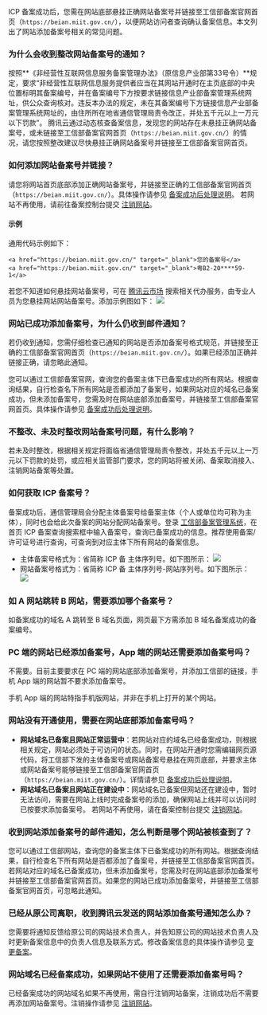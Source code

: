 ICP 备案成功后，您需在网站底部悬挂正确网站备案号并链接至工信部备案官网首页（`https://beian.miit.gov.cn/`），以便网站访问者查询确认备案信息。本文列出了网站添加备案号相关的常见问题。


### 为什么会收到整改网站备案号的通知？
按照**《非经营性互联网信息服务备案管理办法》（原信息产业部第33号令）**规定，要求“非经营性互联网信息服务提供者应当在其网站开通时在主页底部的中央位置标明其备案编号，并在备案编号下方按要求链接信息产业部备案管理系统网址，供公众查询核对。违反本办法的规定，未在其备案编号下方链接信息产业部备案管理系统网址的，由住所所在地省通信管理局责令改正，并处五千元以上一万元以下罚款”。
腾讯云通过动态核查备案信息，发现您的网站存在未悬挂正确网站备案号，或未链接至工信部备案官网首页（`https://beian.miit.gov.cn/`）的情况，请您按照整改建议尽快悬挂正确网站备案号并链接至工信部备案官网首页。


### 如何添加网站备案号并链接？
请您将网站首页底部添加正确网站备案号，并链接至正确的工信部备案官网首页（`https://beian.miit.gov.cn/`）。具体操作请参见 [备案成功后处理说明](https://cloud.tencent.com/document/product/243/61412)。
若网站不再使用，请前往备案控制台提交 [注销网站](https://cloud.tencent.com/document/product/243/37409)。

#### 示例
通用代码示例如下：
```
<a href="https://beian.miit.gov.cn/" target="_blank">您的备案号</a>
<a href="https://beian.miit.gov.cn/" target="_blank">粤B2-20****59-1</a>
```
若您不知道如何悬挂网站备案号，可在 [腾讯云市场](https://market.cloud.tencent.com/search/%E6%B7%BB%E5%8A%A0%E7%BD%91%E7%AB%99%E5%A4%87%E6%A1%88%E5%8F%B7) 搜索相关代办服务，由专业人员为您悬挂网站网站备案号。添加示例图如下：
![](https://qcloudimg.tencent-cloud.cn/raw/60792a18baae5a2e2315f9a98804c462.png)


### 网站已成功添加备案号，为什么仍收到邮件通知？
若仍收到通知，您需仔细检查已通知的网站是否添加备案号格式规范，并链接至正确的工信部备案官网首页（`https://beian.miit.gov.cn/`）。如果已经添加正确并链接正确，请忽略此通知。

您可以通过工信部备案官网，查询您的备案主体下已备案成功的所有网站。根据查询结果，自行检查名下所有网站是否都添加了备案号，如果网站对应的域名已备案成功，但未添加备案号，您需及时在网站底部添加备案号，并链接至工信部备案官网首页。具体操作请参见 [备案成功后处理说明](https://cloud.tencent.com/document/product/243/61412)。


### 不整改、未及时整改网站备案号问题，有什么影响？
若未及时整改，根据相关规定将面临省通信管理局责令整改，并处五千元以上一万元以下罚款的处罚，或应相关监管部门要求，您的网站将被关闭、备案取消接入、注销网站备案等处置。


### 如何获取 ICP 备案号？
备案成功后，通信管理局会分配主体备案号给备案主体（个人或单位均可称为主体），同时也会给此次备案的网站分配网站备案号。登录 [工信部备案管理系统](https://beian.miit.gov.cn/?spm=a2c4g.11186623.0.0.47bb3367VeAeRf)，在首页 ICP 备案查询搜索框中输入备案号，查询已备案成功的信息。推荐使用备案/许可证号进行查询，可查询到对应主体下所有网站的备案信息。
- 主体备案号格式为：省简称 ICP 备 主体序列号。如下图所示：
![](https://qcloudimg.tencent-cloud.cn/raw/070012a98ced6a6f67ddb8dbca44d281.png)
- 网站备案号格式为：省简称 ICP 备 主体序列号-网站序列号。如下图所示：
![](https://qcloudimg.tencent-cloud.cn/raw/5e3a714c9b1f1b75a94a1bd246c654b5.png)



### 如 A 网站跳转 B 网站，需要添加哪个备案号？
如备案成功的域名 A 跳转至 B 域名页面，网页最下方需添加 B 域名备案成功的备案编号。


### PC 端的网站已经添加备案号，App 端的网站还需要添加备案号吗？
不需要。目前主要要求在 PC 端的网站底部添加备案号，并添加工信部的链接，手机 App 端的网站暂不要求添加备案号。

<dx-alert infotype="explain" title="">
手机 App 端的网站特指手机版网站，并非在手机上打开的某个网站。
</dx-alert>


### 网站没有开通使用，需要在网站底部添加备案号吗？
- **网站域名已备案且网站正常运营中**：若网站对应的域名已经备案成功，则根据相关规定，网站必须处于可访问的状态。同时，在网站开通时您需编辑网页源代码，将工信部下发的主体备案号或网站备案号悬挂在网页底部，并要求主体或网站备案号能够链接至工信部备案官网首页（`https://beian.miit.gov.cn/`）。详情请参见 [备案成功后处理说明](https://cloud.tencent.com/document/product/243/61412)。
- **网站域名已备案且网站正在建设中**：网站域名已备案但网站还在建设中，暂时无法访问，需要在网站上线时完成备案号的添加，确保网站上线并可以访问时已按要求添加备案号。
若网站不再使用，请在备案控制台提交 [注销网站](https://cloud.tencent.com/document/product/243/37409)。


### 收到网站添加备案号的邮件通知，怎么判断是哪个网站被核查到了？
您可以通过工信部网站，查询您的备案主体下已备案成功的所有网站。根据查询结果，自行检查名下所有网站是否都添加了备案号，并链接至工信部备案官网首页。
若网站对应的域名已备案成功，但未添加备案号，您需及时在网站底部添加备案号并链接至工信部备案官网首页。如果您的网站已成功添加备案号，并链接至工信部备案官网首页，可忽略此通知。


### 已经从原公司离职，收到腾讯云发送的网站添加备案号通知怎么办？
您需要将通知反馈给原公司的网站技术负责人，并告知原公司的网站技术负责人及时更新备案信息中的负责人信息及联系方式。修改备案信息的具体操作请参见 [变更备案](https://cloud.tencent.com/document/product/243/37406)。


### 网站域名已经备案成功，如果网站不使用了还需要添加备案号吗？
已经备案成功的网站域名如果不再使用，需自行注销网站备案，注销成功后不需要再添加网站备案号。注销操作请参见 [注销网站](https://cloud.tencent.com/document/product/243/37409)。

